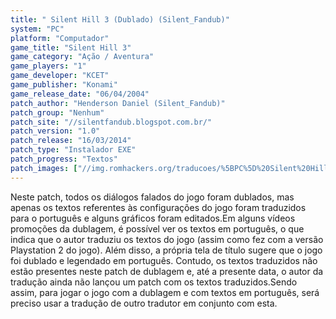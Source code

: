 ```yaml
---
title: " Silent Hill 3 (Dublado) (Silent_Fandub)"
system: "PC"
platform: "Computador"
game_title: "Silent Hill 3"
game_category: "Ação / Aventura"
game_players: "1"
game_developer: "KCET"
game_publisher: "Konami"
game_release_date: "06/04/2004"
patch_author: "Henderson Daniel (Silent_Fandub)"
patch_group: "Nenhum"
patch_site: "//silentfandub.blogspot.com.br/"
patch_version: "1.0"
patch_release: "16/03/2014"
patch_type: "Instalador EXE"
patch_progress: "Textos"
patch_images: ["//img.romhackers.org/traducoes/%5BPC%5D%20Silent%20Hill%203%20-%20Dublado%20-%20Silent_Fandub%20-%201.jpg"]
---
```

Neste patch, todos os diálogos falados do jogo foram dublados, mas apenas os textos referentes às configurações do jogo foram traduzidos para o português e alguns gráficos foram editados.Em alguns vídeos promoções da dublagem, é possível ver os textos em português, o que indica que o autor traduziu os textos do jogo (assim como fez com a versão Playstation 2 do jogo). Além disso, a própria tela de título sugere que o jogo foi dublado e legendado em português. Contudo, os textos traduzidos não estão presentes neste patch de dublagem e, até a presente data, o autor da tradução ainda não lançou um patch com os textos traduzidos.Sendo assim, para jogar o jogo com a dublagem e com textos em português, será preciso usar a tradução de outro tradutor em conjunto com esta.